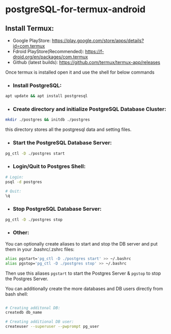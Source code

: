 # postgreSQL-for-termux-android


## Install Termux: 
* Google PlayStore: https://play.google.com/store/apps/details?id=com.termux
* Fdroid PlayStore(Recommended): https://f-droid.org/en/packages/com.termux
* Github (latest builds): https://github.com/termux/termux-app/releases

Once termux is installed open it and use the shell for below commands

* ### Install PostgreSQL:
```bash
apt update && apt install postgresql
```


* ### Create directory and initialize PostgreSQL Database Cluster:
```bash
mkdir ./postgres && initdb ./postgres
```
this directory stores all the postgresql data and setting files.

* ### Start the PostgreSQL Database Server:
```bash
pg_ctl -D ./postgres start
```

* ### Login/Quit to Postgres Shell:
```bash
# Login:
psql -d postgres

# Quit:
\q
```

* ### Stop PostgreSQL Database Server:
```bash
pg_ctl -D ./postgres stop
```

* ### Other:

You can optionally create aliases to start and stop the DB server and put them in your .bashrc/.zshrc files:
```bash
alias pgstart='pg_ctl -D ./postgres start' >> ~/.bashrc
alias pgstop='pg_ctl -D ./postgres stop' >> ~/.bashrc
```
Then use this aliases `pgstart` to start the Postgres Server 
& `pgstop` to stop the Postgres Server.

You can additionally create the more databases and DB users directly from bash shell:
```bash

# Creating additonal DB:
createdb db_name

# Creating additional DB user:
createuser --superuser --pwprompt pg_user
```







